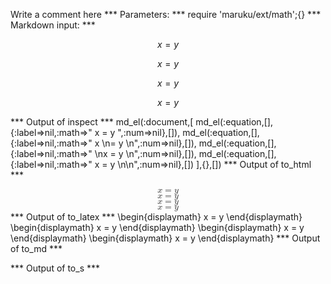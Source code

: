 Write a comment here
*** Parameters: ***
require 'maruku/ext/math';{}
*** Markdown input: ***

$$ x = y $$

$$ x 
= y $$

$$ 
x = y $$

$$ x = y 
$$

*** Output of inspect ***
md_el(:document,[
	md_el(:equation,[],{:label=>nil,:math=>" x = y ",:num=>nil},[]),
	md_el(:equation,[],{:label=>nil,:math=>" x \n= y \n",:num=>nil},[]),
	md_el(:equation,[],{:label=>nil,:math=>" \nx = y \n",:num=>nil},[]),
	md_el(:equation,[],{:label=>nil,:math=>" x = y \n\n",:num=>nil},[])
],{},[])
*** Output of to_html ***
<div class="maruku-equation"><math xmlns="http://www.w3.org/1998/Math/MathML" display="block" class="maruku-mathml"><mi>x</mi><mo>=</mo><mi>y</mi></math><span class="maruku-eq-tex"><code style="display: none">x = y</code></span></div><div class="maruku-equation"><math xmlns="http://www.w3.org/1998/Math/MathML" display="block" class="maruku-mathml"><mi>x</mi><mo>=</mo><mi>y</mi></math><span class="maruku-eq-tex"><code style="display: none">x 
= y</code></span></div><div class="maruku-equation"><math xmlns="http://www.w3.org/1998/Math/MathML" display="block" class="maruku-mathml"><mi>x</mi><mo>=</mo><mi>y</mi></math><span class="maruku-eq-tex"><code style="display: none">x = y</code></span></div><div class="maruku-equation"><math xmlns="http://www.w3.org/1998/Math/MathML" display="block" class="maruku-mathml"><mi>x</mi><mo>=</mo><mi>y</mi></math><span class="maruku-eq-tex"><code style="display: none">x = y</code></span></div>
*** Output of to_latex ***
\begin{displaymath}
x = y
\end{displaymath}
\begin{displaymath}
x 
= y
\end{displaymath}
\begin{displaymath}
x = y
\end{displaymath}
\begin{displaymath}
x = y
\end{displaymath}
*** Output of to_md ***

*** Output of to_s ***

